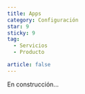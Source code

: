 ```yaml
---
title: Apps
category: Configuración
star: 9
sticky: 9
tag:
  - Servicios
  - Producto

article: false
---
```


En construcción...
